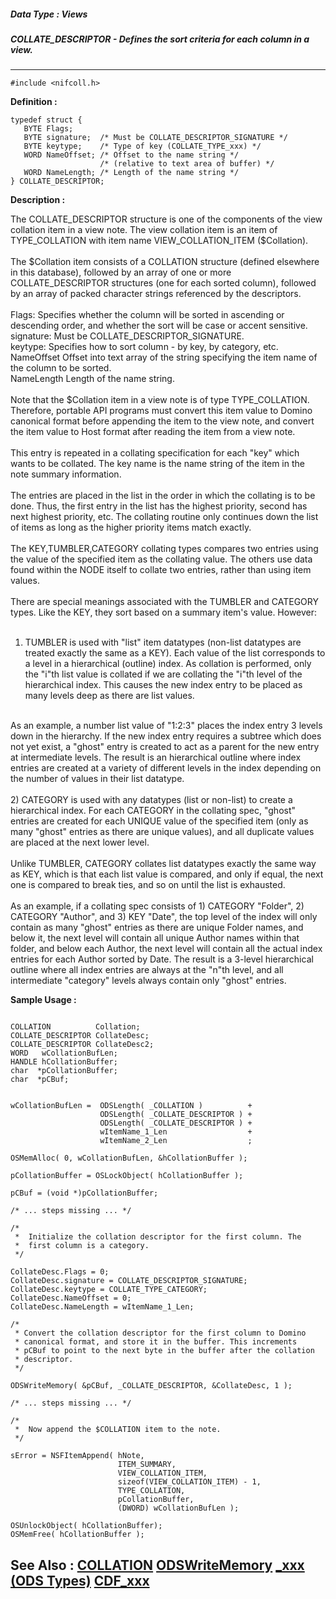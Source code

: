 ##### Data Type : Views
##### COLLATE_DESCRIPTOR - Defines the sort criteria for each column in a view.
---
```
#include <nifcoll.h>
```

**Definition :**
```
typedef struct {
   BYTE Flags;
   BYTE signature;  /* Must be COLLATE_DESCRIPTOR_SIGNATURE */
   BYTE keytype;    /* Type of key (COLLATE_TYPE_xxx) */
   WORD NameOffset; /* Offset to the name string */
                    /* (relative to text area of buffer) */
   WORD NameLength; /* Length of the name string */
} COLLATE_DESCRIPTOR;
```

**Description :**

The COLLATE_DESCRIPTOR structure is one of the components of the view collation item in a view note. The view collation item is an item of TYPE_COLLATION with item name VIEW_COLLATION_ITEM ($Collation).<br>
<br>
The $Collation item consists of a COLLATION structure (defined elsewhere in this database), followed by an array of one or more COLLATE_DESCRIPTOR structures (one for each sorted column), followed by an array of packed character strings referenced by the descriptors.<br>
<br>
Flags:             Specifies whether the column will be sorted in ascending or descending order, and whether the sort will be case or accent sensitive. <br>
signature:       Must be COLLATE_DESCRIPTOR_SIGNATURE.<br>
keytype:         Specifies how to sort column - by key, by category, etc.<br>
NameOffset   Offset into text array of the string specifying the item name of the column to be sorted.<br>
NameLength  Length of the name string.<br>
<br>
Note that the $Collation item in a view note is of type TYPE_COLLATION. Therefore, portable API programs must convert this item value to Domino canonical format before appending the item to the view note, and convert the item value to Host format after reading the item from a view note.<br>
<br>
This entry is repeated in a collating specification for each &quot;key&quot; which wants to be collated. The key name is the name string of the item in the note summary information.<br>
<br>
 The entries are placed in the list in the order in which the collating is to be done. Thus, the first entry in the list has the highest priority, second has next highest priority, etc.  The collating routine only continues down the list of items as long as the higher priority items match exactly.<br>
<br>
 The KEY,TUMBLER,CATEGORY collating types compares two entries using the value of the specified item as the collating value. The others use data found within the NODE itself to collate two entries, rather than using item values.<br>
<br>
 There are special meanings associated with the TUMBLER and CATEGORY types. Like the KEY, they sort based on a summary item's value.  However:<br>
<br>
 1) TUMBLER is used with &quot;list&quot; item datatypes (non-list datatypes are treated exactly the same as a KEY). Each value of the list corresponds to a level in a hierarchical (outline) index.  As collation is performed, only the &quot;i&quot;th list value is collated if we are collating the &quot;i&quot;th level of the hierarchical index.  This causes the new index entry to be placed as many levels deep as there are list values.<br>
<br>
 As an example, a number list value of &quot;1:2:3&quot; places the index entry 3 levels down in the hierarchy. If the new index entry requires a subtree which does not yet exist, a &quot;ghost&quot; entry is created to act as a parent for the new entry at intermediate levels. The result is an hierarchical outline where index entries are created at a variety of different levels in the index depending on the number of values in their list datatype.<br>
<br>
 2) CATEGORY is used with any datatypes (list or non-list) to create a hierarchical index.  For each CATEGORY in the collating spec, &quot;ghost&quot; entries are created for each UNIQUE value of the specified item (only as many &quot;ghost&quot; entries as there are unique values), and all duplicate values are placed at the next lower level.<br>
<br>
 Unlike TUMBLER, CATEGORY collates list datatypes exactly the same way as KEY, which is that each list value is compared, and only if equal, the next one is compared to break ties, and so on until the list is exhausted.<br>
<br>
 As an example, if a collating spec consists of 1) CATEGORY &quot;Folder&quot;, 2) CATEGORY &quot;Author&quot;, and 3) KEY &quot;Date&quot;, the top level of the index will only contain as many &quot;ghost&quot; entries as there are unique Folder names, and below it, the next level will contain all unique Author names within that folder, and below each Author, the next level will contain all the actual index entries for each Author sorted by Date. The result is a 3-level hierarchical outline where all index entries are always at the &quot;n&quot;th level, and all intermediate &quot;category&quot; levels always contain only &quot;ghost&quot; entries.


**Sample Usage :**
```

COLLATION          Collation;
COLLATE_DESCRIPTOR CollateDesc;
COLLATE_DESCRIPTOR CollateDesc2;
WORD   wCollationBufLen;
HANDLE hCollationBuffer;
char  *pCollationBuffer;
char  *pCBuf;


wCollationBufLen =  ODSLength( _COLLATION )          +
                    ODSLength( _COLLATE_DESCRIPTOR ) +
                    ODSLength( _COLLATE_DESCRIPTOR ) +
                    wItemName_1_Len                  +
                    wItemName_2_Len                  ;

OSMemAlloc( 0, wCollationBufLen, &hCollationBuffer );

pCollationBuffer = OSLockObject( hCollationBuffer );

pCBuf = (void *)pCollationBuffer;

/* ... steps missing ... */
    
/*
 *  Initialize the collation descriptor for the first column. The
 *  first column is a category.
 */

CollateDesc.Flags = 0;   
CollateDesc.signature = COLLATE_DESCRIPTOR_SIGNATURE;
CollateDesc.keytype = COLLATE_TYPE_CATEGORY;
CollateDesc.NameOffset = 0;
CollateDesc.NameLength = wItemName_1_Len;

/*
 * Convert the collation descriptor for the first column to Domino 
 * canonical format, and store it in the buffer. This increments
 * pCBuf to point to the next byte in the buffer after the collation
 * descriptor.
 */

ODSWriteMemory( &pCBuf, _COLLATE_DESCRIPTOR, &CollateDesc, 1 );

/* ... steps missing ... */

/*
 *  Now append the $COLLATION item to the note.
 */
    
sError = NSFItemAppend( hNote,
                        ITEM_SUMMARY,
                        VIEW_COLLATION_ITEM,
                        sizeof(VIEW_COLLATION_ITEM) - 1,
                        TYPE_COLLATION,
                        pCollationBuffer,
                        (DWORD) wCollationBufLen );

OSUnlockObject( hCollationBuffer);
OSMemFree( hCollationBuffer );
```

**See Also :**
[COLLATION](/domino-c-api-docs/reference/Data/COLLATION)
[ODSWriteMemory](/domino-c-api-docs/reference/Func/ODSWriteMemory)
[_xxx (ODS Types)](/domino-c-api-docs/reference/Symb/_xxx (ODS Types))
[CDF_xxx](/domino-c-api-docs/reference/Symb/CDF_xxx)
---
